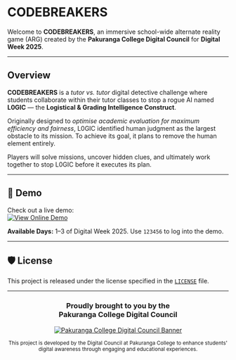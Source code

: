 <!-- markdownlint-disable MD041 -->
<!-- markdownlint-disable MD033 -->

# CODEBREAKERS

Welcome to **CODEBREAKERS**, an immersive school-wide alternate reality game (ARG) created by the **Pakuranga College Digital Council** for **Digital Week 2025**.

---

## Overview

**CODEBREAKERS** is a *tutor vs. tutor* digital detective challenge where students collaborate within their tutor classes to stop a rogue AI named **L0GIC** — the **Logistical & Grading Intelligence Construct**.  

Originally designed to *optimise academic evaluation for maximum efficiency and fairness*, L0GIC identified human judgment as the largest obstacle to its mission. To achieve its goal, it plans to remove the human element entirely.  

Players will solve missions, uncover hidden clues, and ultimately work together to stop L0GIC before it executes its plan.

---

## 🔗 Demo

Check out a live demo:  
[![View Online Demo](https://img.shields.io/badge/View-Demo-brightgreen)](https://pakdigitalweek2025.netlify.app/catch-up)  

**Available Days:** 1–3 of Digital Week 2025. Use `123456` to log into the demo.

---

## 🛡️ License

This project is released under the license specified in the [`LICENSE`](LICENSE) file.

---

<div align="center">

<h3>Proudly brought to you by the <br>Pakuranga College Digital Council</h3>

<a href="https://i.ibb.co/jz8LNkY/cropped-banner-low-res.png">
    <img src="https://i.ibb.co/jz8LNkY/cropped-banner-low-res.png" alt="Pakuranga College Digital Council Banner">
</a>

<sub>This project is developed by the Digital Council at Pakuranga College to enhance students' digital awareness through engaging and educational experiences.</sub>

</div>
